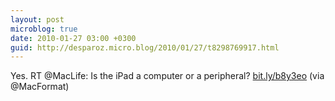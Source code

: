 ```yaml
---
layout: post
microblog: true
date: 2010-01-27 03:00 +0300
guid: http://desparoz.micro.blog/2010/01/27/t8298769917.html
---
```

Yes. RT @MacLife: Is the iPad a computer or a peripheral? [bit.ly/b8y3eo](http://bit.ly/b8y3eo) (via @MacFormat)
